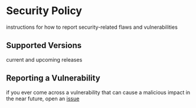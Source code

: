 # Security Policy

instructions for how to report security-related flaws and vulnerabilities

## Supported Versions

current and upcoming releases

## Reporting a Vulnerability

if you ever come across a vulnerability that can cause a malicious impact in the near future,
open an [issue](https://github.com/duraanali/luuqad/issues/new?assignees=&labels=Bug%2CNeeds+Triage&projects=&template=bug.yml&title=%5BBUG%5D+%3Ctitle%3E)
